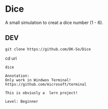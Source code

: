 # Dice
A small simulation to creat a dice number (1 - 6). 

## DEV

```
git clone https://github.com/DK-So/Dice
```
cd uri 
```
dice 

Annotation:
Only work in Windwos Terminal! 
https://github.com/microsoft/terminal

This is obviusly a  lern project!

Level: Beginner 
